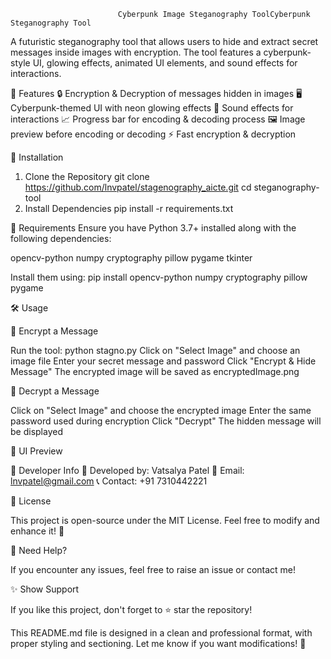                             Cyberpunk Image Steganography ToolCyberpunk Steganography Tool


A futuristic steganography tool that allows users to hide and extract secret messages inside images with encryption. The tool features a cyberpunk-style UI, glowing effects, animated UI elements, and sound effects for interactions.


📌 Features
🔒 Encryption & Decryption of messages hidden in images
🖥️ Cyberpunk-themed UI with neon glowing effects
🎵 Sound effects for interactions
📈 Progress bar for encoding & decoding process
🖼️ Image preview before encoding or decoding
⚡ Fast encryption & decryption

🚀 Installation
1. Clone the Repository
git clone https://github.com/lnvpatel/stagenography_aicte.git
cd steganography-tool
2. Install Dependencies
pip install -r requirements.txt

📂 Requirements
Ensure you have Python 3.7+ installed along with the following dependencies:

opencv-python
numpy
cryptography
pillow
pygame
tkinter


Install them using:
    pip install opencv-python numpy cryptography pillow pygame

🛠️ Usage

🔹 Encrypt a Message

Run the tool:
python stagno.py
Click on "Select Image" and choose an image file
Enter your secret message and password
Click "Encrypt & Hide Message"
The encrypted image will be saved as encryptedImage.png

🔹 Decrypt a Message

Click on "Select Image" and choose the encrypted image
Enter the same password used during encryption
Click "Decrypt"
The hidden message will be displayed

📸 UI Preview

🔗 Developer Info
👤 Developed by: Vatsalya Patel
📧 Email: lnvpatel@gmail.com
📞 Contact: +91 7310442221

📜 License

This project is open-source under the MIT License. Feel free to modify and enhance it! 🚀

🔹 Need Help?

If you encounter any issues, feel free to raise an issue or contact me!

✨ Show Support

If you like this project, don't forget to ⭐ star the repository!

This README.md file is designed in a clean and professional format, with proper styling and sectioning. Let me know if you want modifications! 🚀
